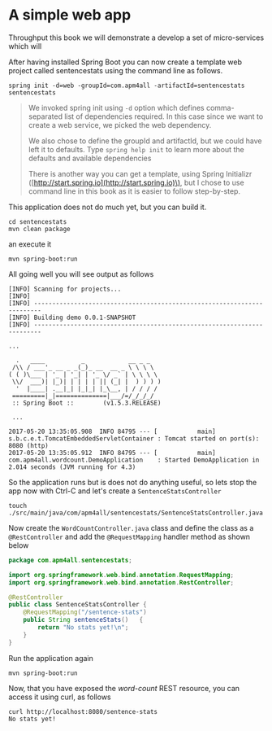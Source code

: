 # A simple web app

Throughput this book we will demonstrate a develop a set of micro-services which will

After having installed Spring Boot you can now create a template web project called sentencestats using the command line as follows.

```
spring init -d=web -groupId=com.apm4all -artifactId=sentencestats sentencestats
```

> We invoked spring init using `-d` option which defines comma-separated list of dependencies required. In this case since we want to create a web service, we picked the web dependency.
>
> We also chose to define the groupId and artifactId, but we could have left it to defaults. Type `spring help init` to learn more about the defaults and available dependencies
>
> There is another way you can get a template, using Spring Initializr \([http://start.spring.io](http://start.spring.io)\), but I chose to use command line in this book as it is easier to follow step-by-step.

This application does not do much yet, but you can build it.

```
cd sentencestats
mvn clean package
```

an execute it

```
mvn spring-boot:run
```

All going well you will see output as follows

    [INFO] Scanning for projects...
    [INFO]
    [INFO] ------------------------------------------------------------------------
    [INFO] Building demo 0.0.1-SNAPSHOT
    [INFO] ------------------------------------------------------------------------

    ...

      .   ____          _            __ _ _
     /\\ / ___'_ __ _ _(_)_ __  __ _ \ \ \ \
    ( ( )\___ | '_ | '_| | '_ \/ _` | \ \ \ \
     \\/  ___)| |_)| | | | | || (_| |  ) ) ) )
      '  |____| .__|_| |_|_| |_\__, | / / / /
     =========|_|==============|___/=/_/_/_/
     :: Spring Boot ::        (v1.5.3.RELEASE)

     ...

    2017-05-20 13:35:05.908  INFO 84795 --- [           main] s.b.c.e.t.TomcatEmbeddedServletContainer : Tomcat started on port(s): 8080 (http)
    2017-05-20 13:35:05.912  INFO 84795 --- [           main] com.apm4all.wordcount.DemoApplication    : Started DemoApplication in 2.014 seconds (JVM running for 4.3)

So the application runs but is does not do anything useful, so lets stop the app now with Ctrl-C and let's create a `SentenceStatsController`

```
touch ./src/main/java/com/apm4all/sentencestats/SentenceStatsController.java
```

Now create the `WordCountController.java` class and define the class as a `@RestController` and add the `@RequestMapping` handler method as shown below

```java
package com.apm4all.sentencestats;

import org.springframework.web.bind.annotation.RequestMapping;
import org.springframework.web.bind.annotation.RestController;

@RestController
public class SentenceStatsController {
    @RequestMapping("/sentence-stats")
    public String sentenceStats()   {
        return "No stats yet!\n";
    }
}
```

Run the application again

```
mvn spring-boot:run
```

Now, that you have exposed the _word-count_ REST resource, you can access it using curl, as follows

```
curl http://localhost:8080/sentence-stats
No stats yet!
```



